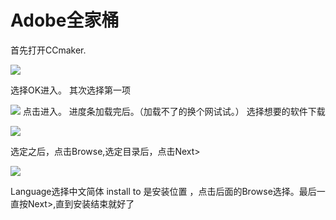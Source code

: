 # Adobe全家桶
  首先打开CCmaker.
  
  ![](https://mmbiz.qpic.cn/mmbiz_png/BznjpPSZFvYqnyicXHqg6AFNTkE8QcmR7cktuibWyImFBnI3wZheJicWNicd3UnxDyfsicYRmQGnkfpNnMXNLnF8M4Q/640?wx_fmt=png&tp=webp&wxfrom=5&wx_lazy=1&wx_co=1)

选择OK进入。
其次选择第一项

![](https://mmbiz.qpic.cn/mmbiz_png/BznjpPSZFvYqnyicXHqg6AFNTkE8QcmR7WONgfI3022U2OicRVgGGG6xI00mLY6pBjBXEdzHSxDAG3pdOcTdSicHA/640?wx_fmt=png&tp=webp&wxfrom=5&wx_lazy=1&wx_co=1)
点击进入。
进度条加载完后。（加载不了的换个网试试。）
选择想要的软件下载

![](https://mmbiz.qpic.cn/mmbiz_png/BznjpPSZFvYqnyicXHqg6AFNTkE8QcmR7RQZfgic8dyQiawIZD5LcgmtWtmxU721OahibGO00FPEmQvKUyaJNsbxzA/640?wx_fmt=png&tp=webp&wxfrom=5&wx_lazy=1&wx_co=1)

选定之后，点击Browse,选定目录后，点击Next>

![](https://mmbiz.qpic.cn/mmbiz_png/BznjpPSZFvYqnyicXHqg6AFNTkE8QcmR7rZmTo9v749kazADWtUnAYao7jnusEcj4bphpeGGfSDjoqgPY8QJK3g/640?wx_fmt=png&tp=webp&wxfrom=5&wx_lazy=1&wx_co=1)

Language选择中文简体
install to 是安装位置 ，点击后面的Browse选择。最后一直按Next>,直到安装结束就好了

